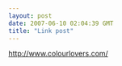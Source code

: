 ```yaml
---
layout: post
date: 2007-06-10 02:04:39 GMT
title: "Link post"
---
```

<http://www.colourlovers.com/>

